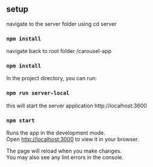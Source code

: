 ## setup

navigate to the server folder using cd server
 ### `npm install`

navigate back to root folder /carousel-app
 ### `npm install`

In the project directory, you can run:
### `npm run server-local`
this will start the server application
http://localhost:3600

### `npm start`

Runs the app in the development mode.\
Open [http://localhost:3000](http://localhost:3000) to view it in your browser.

The page will reload when you make changes.\
You may also see any lint errors in the console.


